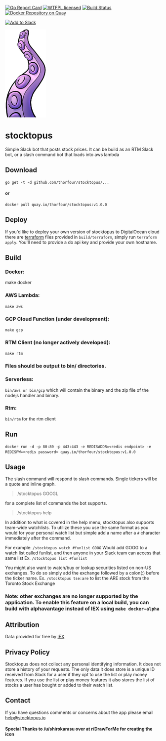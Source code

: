 [![Go Report Card](https://goreportcard.com/badge/github.com/thorfour/stocktopus)](https://goreportcard.com/report/github.com/thorfour/stocktopus)
[![WTFPL licensed](https://img.shields.io/badge/license-WTFPL-blue.svg)](https://github.com/thorfour/stocktopus/blob/master/LICENSE)
[![Build Status](https://travis-ci.org/thorfour/stocktopus.svg?branch=master)](https://travis-ci.org/thorfour/stocktopus)
[![Docker Repository on Quay](https://quay.io/repository/thorfour/stocktopus/status "Docker Repository on Quay")](https://quay.io/repository/thorfour/stocktopus)

<a href="https://slack.com/oauth/authorize?scope=commands&client_id=15348769670.121517816146"><img alt="Add to Slack" height="40" width="139" src="https://platform.slack-edge.com/img/add_to_slack.png" srcset="https://platform.slack-edge.com/img/add_to_slack.png 1x, https://platform.slack-edge.com/img/add_to_slack@2x.png 2x" /></a>

<img src="stocktopus_cropped.png" height="285" width="132"/>

# stocktopus
Simple Slack bot that posts stock prices. It can be build as an RTM Slack bot, or a slash command bot that loads into aws lambda

## Download

`go get -t -d github.com/thorfour/stocktopus/...`

#### or
`docker pull quay.io/thorfour/stocktopus:v1.0.0`

## Deploy

If you'd like to deploy your own version of stocktopus to DigitalOcean cloud there are [terraform](https://www.terraform.io/) files provided in `build/terraform`, simply run `terraform apply`. You'll need to provide a do api key and provide your own hostname. 

## Build

### Docker:

make docker

### AWS Lambda:

`make aws`

### GCP Cloud Function (under development):

`make gcp`

### RTM Client (no longer actively developed):

`make rtm`

### Files should be output to bin/ directories.

### Serverless:

`bin/aws or bin/gcp` which will contain the binary and the zip file of the nodejs handler and binary.

### Rtm:

`bin/rtm` for the rtm client

## Run
`docker run -d -p 80:80 -p 443:443 -e REDISADDR=<redis endpoint> -e REDISPW=<redis password> quay.io/thorfour/stocktopus:v1.0.0`

## Usage
The slash command will respond to slash commands. Single tickers will be a quote and inline graph. 
> /stocktopus GOOGL

for a complete list of commands the bot supports.
> /stocktopus help 

In addition to what is covered in the help menu, stocktopus also supports team-wide watchlists. To utilize these you use the same format as you would for your personal watch list but simple add a name after a `#` character immediately after the command.

For example:
`/stocktopus watch #funlist GOOG`
Would add GOOG to a watch list called funlist, and then anyone in your Slack team can access that same list Ex. `/stocktopus list #funlist`

You might also want to watch/buy or lookup securities listed on non-US exchanges. To do so simply add the exchange followed by a colon(:) before the ticker name. 
Ex. `/stocktopus tse:are` to list the ARE stock from the Toronto Stock Exchange 

### Note: other exchanges are no longer supported by the application. To enable this feature on a local build, you can build with alphavantage instead of IEX using `make docker-alpha`

## Attribution

Data provided for free by [IEX](https://iextrading.com/developer/)

## Privacy Policy

Stocktopus does not collect any personal identifying information. It does not store a history of your requests. The only data it does store is a unique ID received from Slack for a user if they opt to use the list or play money features. If you use the list or play money features it also stores the list of stocks a user has bought or added to their watch list. 

## Contact

If you have questions comments or concerns about the app please email help@stocktopus.io

#### Special Thanks to /u/shirokarasu over at r/DrawForMe for creating the icon
